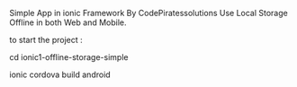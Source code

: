Simple App in ionic Framework By CodePiratessolutions 
Use Local Storage Offline in both Web and Mobile.

to start the project :

cd ionic1-offline-storage-simple

ionic cordova build android 
